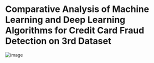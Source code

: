 # Comparative Analysis of Machine Learning and Deep Learning Algorithms for Credit Card Fraud Detection on 3rd Dataset
![image](https://github.com/Khadija-khanom/Credir_Card_Fraud_Detection3/assets/138976722/49370c87-61f4-4bbf-b543-9bbdaea5589e)


